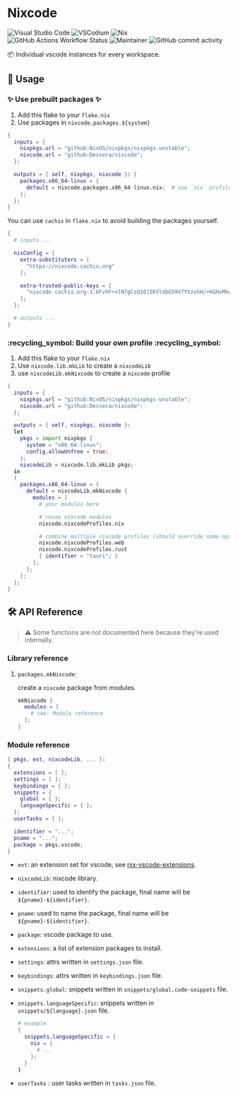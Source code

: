 # Nixcode

![Visual Studio Code](https://custom-icon-badges.demolab.com/badge/Visual%20Studio%20Code-0078d7.svg?logo=vsc&logoColor=white)
![VSCodium](https://img.shields.io/badge/VSCodium-2F80ED?logo=vscodium&logoColor=fff)
![Nix](https://img.shields.io/badge/Nix-5277C3?logo=nixos&logoColor=fff)
![GitHub Actions Workflow Status](https://img.shields.io/github/actions/workflow/status/Dessera/nixcode/cachix.yml)
![Maintainer](https://img.shields.io/badge/maintainer-Dessera-red)
![GitHub commit activity](https://img.shields.io/github/commit-activity/m/Dessera/nixcode)


:package: Individual vscode instances for every workspace.

## :compass: Usage

### :sparkles: Use prebuilt packages :sparkles:

1. Add this flake to your `flake.nix`
2. Use packages in `nixcode.packages.${system}`

```nix
{
  inputs = {
    nixpkgs.url = "github:NixOS/nixpkgs/nixpkgs-unstable";
    nixcode.url = "github:Dessera/nixcode";
  };

  outputs = { self, nixpkgs, nixcode }: {
    packages.x86_64-linux = {
      default = nixcode.packages.x86_64-linux.nix;  # use `nix` profile
    };
  };
}
```

You can use `cachix` in `flake.nix` to avoid building the packages yourself.

```nix
{
  # inputs ...

  nixConfig = {
    extra-substituters = [
      "https://nixcode.cachix.org"
    ];

    extra-trusted-public-keys = [
      "nixcode.cachix.org-1:6FvhF+vlN7gCzQ10JIKVldbG59VfYVzxhH/+KGHvMhw="
    ];
  };

  # outputs ...
}
```

### :recycling_symbol: Build your own profile :recycling_symbol:

1. Add this flake to your `flake.nix`
2. Use `nixcode.lib.mkLib` to create a `nixcodeLib`
3. use `nixcodeLib.mkNixcode` to create a `nixcode` profile

```nix
{
  inputs = {
    nixpkgs.url = "github:NixOS/nixpkgs/nixpkgs-unstable";
    nixcode.url = "github:Dessera/nixcode";
  };

  outputs = { self, nixpkgs, nixcode }: 
  let
    pkgs = import nixpkgs {
      system = "x86_64-linux";
      config.allowUnfree = true;
    };
    nixcodeLib = nixcode.lib.mkLib pkgs;
  in
  {
    packages.x86_64-linux = {
      default = nixcodeLib.mkNixcode {
        modules = [
          # your modules here

          # reuse nixcode modules
          nixcode.nixcodeProfiles.nix

          # combine multiple nixcode profiles (should override some options to avoid conflicts)
          nixcode.nixcodeProfiles.web
          nixcode.nixcodeProfiles.rust
          { identifier = "tauri"; }
        ];
      };
    };
  };
}
```

## :hammer_and_wrench: API Reference

> :warning: Some functions are not documented here because they're used internally.

### Library reference

1. `packages.mkNixcode`: 
   
    create a `nixcode` package from modules.

    ```nix
    mkNixcode {
      modules = [ 
        # see: Module reference
      ];
    }
    ```

### Module reference

```nix
{ pkgs, ext, nixcodeLib, ... }:
{
  extensions = [ ];
  settings = [ ];
  keybindings = { };
  snippets = {
    global = { };
    languageSpecific = { };
  };
  userTasks = { };

  identifier = "...";
  pname = "...";
  package = pkgs.vscode;
}
```

- `ext`: an extension set for vscode, see [nix-vscode-extensions](https://github.com/nix-community/nix-vscode-extensions).

- `nixcodeLib`: nixcode library.

- `identifier`: used to identify the package, final name will be `${pname}-${identifier}`.

- `pname`: used to name the package, final name will be `${pname}-${identifier}`.

- `package`: vscode package to use.

- `extensions`: a list of extension packages to install.

- `settings`: attrs written in `settings.json` file.

- `keybindings`: attrs written in `keybindings.json` file.

- `snippets.global`: snippets written in `snippets/global.code-snippets` file.

- `snippets.languageSpecific`: snippets written in `snippets/${language}.json` file.

  ```nix
  # example
  {
    snippets.languageSpecific = {
      nix = {
        # ...
      };
    }
  }
  ```

- `userTasks` : user tasks written in `tasks.json` file.
